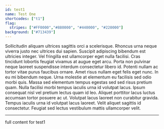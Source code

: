 ```yaml
---
id: test1
name: Test One
shortcodes: ["t1"]
flag:
  stripes: ["#FF0000","#880000", "#440000", "#220000"]
background: ["#713439"]
---
```


Sollicitudin aliquam ultrices sagittis orci a scelerisque. Rhoncus urna neque viverra justo nec ultrices dui sapien. Suscipit adipiscing bibendum est ultricies integer. Vel fringilla est ullamcorper eget nulla facilisi. Cras tincidunt lobortis feugiat vivamus at augue eget arcu. Porta non pulvinar neque laoreet suspendisse interdum consectetur libero id. Potenti nullam ac tortor vitae purus faucibus ornare. Amet risus nullam eget felis eget nunc. In eu mi bibendum neque. Urna molestie at elementum eu facilisis sed odio morbi quis. Massa sed elementum tempus egestas sed sed risus pretium quam. Nulla facilisi morbi tempus iaculis urna id volutpat lacus. Ipsum consequat nisl vel pretium lectus quam id leo. Aliquet porttitor lacus luctus accumsan tortor posuere ac ut. Volutpat lacus laoreet non curabitur gravida. Tempus iaculis urna id volutpat lacus laoreet. Velit aliquet sagittis id consectetur. Feugiat sed lectus vestibulum mattis ullamcorper velit.

---

full content for test1
